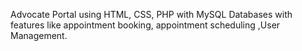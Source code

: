 Advocate Portal using HTML, CSS, PHP with MySQL Databases with features like appointment booking, appointment scheduling ,User Management.

